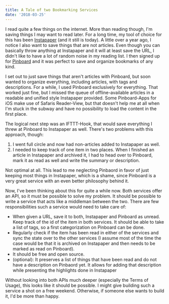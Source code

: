 ```yaml
---
title: A Tale of two Bookmarking Services
date: '2018-03-25'
---
```


I read quite a few things on the internet. More than reading though, I'm saving things I may want to read later. For a long time, my tool of choice for this has been [Instapaper](https://www.instapaper.com) (and it still is today). A little over a year ago, I notice I also want to save things that are not articles. Even though you can basically throw anything at Instapaper and it will at least save the URL, I didn't like to have a lot of random noise in my reading list. I then signed up for [Pinboard](https://pinboard.in) and it was perfect to save and organize bookmarks of any kind.

I set out to just save things that aren't articles with Pinboard, but soon wanted to organize everything, including articles, with tags and descriptions. For a while, I used Pinboard exclusively for everything. That worked just fine, but I missed the queue of offline-available articles in a readable and unified style Instapaper provided. Some Pinboard-Apps for iOS make use of Safaris Reader-View, but that doesn't help me at all when I'm stuck in the subway and have no possibility to load the content in the first place.

The logical next step was an IFTTT-Hook, that would save everything I threw at Pinboard to Instapaper as well. There's two problems with this approach, though:

1. I went full circle and now had non-articles added to Instapaper as well.
1. I needed to keep track of one item in two places. When I finished an article in Instapaper and archived it, I had to head over to Pinboard, mark it as read as well and write the summary or description.

Not optimal at all. This lead to me neglecting Pinbaord in favor of just keeping most things in Instapaper, which is a shame, since Pinboard is a very great service with an even better philosophy behind it.

Now, I've been thinking about this for quite a while now. Both services offer an API, so it must be possible to solve my problem. It should be possible to write a service that acts like a middleman between the two. There are few responsibilities such a service would need to take care of:

- When given a URL, save it to both, Instapaper and Pinboard as unread. Keep track of the id of the item in both services. It should be able to take a list of tags, so a first categorization on Pinboard can be done.
- Regularly check if the item has been read in either of the services and sync the state over to the other services (I assume most of the time the case would be that it is archived on Instapaper and then needs to be marked as read on Pinboard).
- It should be free and open source.
- (optional): It preserves a list of things that have been read and do not have a description on Pinbaord yet. It allows for adding that description while presenting the highlights done in Instapaper

Without looking into both APIs much deeper (especially the Terms of Usage), this looks like it should be possible. I might give building such a service a shot on a free weekend. Otherwise, if someone else wants to build it, I'd be more than happy.
